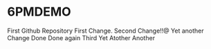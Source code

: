 # 6PMDEMO
First Github Repository
First Change.
Second Change!!@
Yet another Change
Done
Done again
Third
Yet Atother
Another

